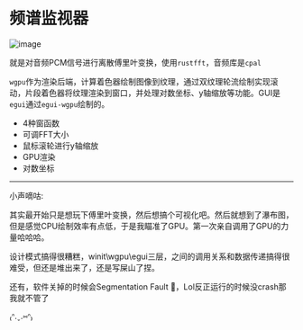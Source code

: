 # 频谱监视器

![image]()

就是对音频PCM信号进行离散傅里叶变换，使用```rustfft```，音频库是```cpal```

```wgpu```作为渲染后端，计算着色器绘制图像到纹理，通过双纹理轮流绘制实现滚动，片段着色器将纹理渲染到窗口，并处理对数坐标、y轴缩放等功能。GUI是```egui```通过```egui-wgpu```绘制的。

* 4种窗函数
* 可调FFT大小
* 鼠标滚轮进行y轴缩放
* GPU渲染
* 对数坐标


---
小声嘀咕:

其实最开始只是想玩下傅里叶变换，然后想搞个可视化吧。然后就想到了瀑布图，但是感觉CPU绘制效率有点低，于是我瞄准了GPU。第一次亲自调用了GPU的力量哈哈哈。

设计模式搞得很糟糕，winit\wgpu\egui三层，之间的调用关系和数据传递搞得很难受，但还是堆出来了，还是写屎山了捏。

还有，软件关掉的时候会Segmentation Fault 🌿，Lol反正运行的时候没crash那我就不管了

₍ᐢ.ˬ.⑅ᐢ₎


